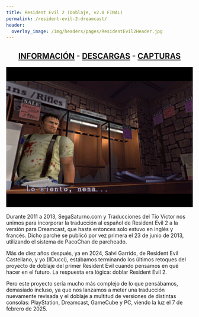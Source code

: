 ```yaml
---
title: Resident Evil 2 (Doblaje, v2.0 FINAL)
permalink: /resident-evil-2-dreamcast/
header:
  overlay_image: /img/headers/pages/ResidentEvil2Header.jpg
---
```


<h2 style="text-align: center;"><strong><a href="/resident-evil-2-dreamcast/informacion/">INFORMACIÓN</a> - <a href="/resident-evil-2-dreamcast/descargar/">DESCARGAS</a> - <a href="/resident-evil-2-dreamcast/capturas/">CAPTURAS</a></strong></h2>

<p style="text-align: center;"><a href="/img/2013/06/15Final-01-1.jpg"><img src="/img/2013/06/15Final-01.png" alt="Resident Evil 2 para Dreamcast - Versión 1.5 FINAL" /></a></p>

Durante 2011 a 2013, SegaSaturno.com y Traducciones del Tío Víctor nos unimos para incorporar 
la traducción al español de Resident Evil 2 a la versión para Dreamcast, que hasta entonces solo 
estuvo en inglés y francés. Dicho parche se publicó por vez primera el 23 de junio de 2013, 
utilizando el sistema de PacoChan de parcheado.

Más de diez años después, ya en 2024, Salvi Garrido, de Resident Evil Castellano, y yo (IlDucci), 
estábamos terminando los últimos retoques del proyecto de doblaje del primer Resident Evil cuando 
pensamos en qué hacer en el futuro. La respuesta era lógica: doblar Resident Evil 2.

Pero este proyecto sería mucho más complejo de lo que pensábamos, demasiado incluso, ya que nos 
lanzamos a meter una traducción nuevamente revisada y el doblaje a multitud de versiones de distintas 
consolas: PlayStation, Dreamcast, GameCube y PC, viendo la luz el 7 de febrero de 2025.